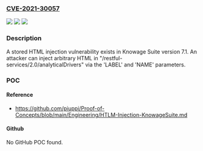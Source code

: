 ### [CVE-2021-30057](https://cve.mitre.org/cgi-bin/cvename.cgi?name=CVE-2021-30057)
![](https://img.shields.io/static/v1?label=Product&message=n%2Fa&color=blue)
![](https://img.shields.io/static/v1?label=Version&message=n%2Fa&color=blue)
![](https://img.shields.io/static/v1?label=Vulnerability&message=n%2Fa&color=brighgreen)

### Description

A stored HTML injection vulnerability exists in Knowage Suite version 7.1. An attacker can inject arbitrary HTML in "/restful-services/2.0/analyticalDrivers" via the 'LABEL' and 'NAME' parameters.

### POC

#### Reference
- https://github.com/piuppi/Proof-of-Concepts/blob/main/Engineering/HTLM-Injection-KnowageSuite.md

#### Github
No GitHub POC found.


